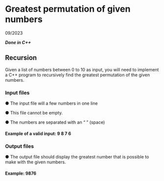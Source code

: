 # Greatest permutation of given numbers
09/2023

___Done in C++___

## Recursion

Given a list of numbers between 0 to 10 as input, you will need to implement a C++ program to
recursively find the greatest permutation of the given numbers.

### Input files

● The input file will a few numbers in one line

● This file cannot be empty.

● The numbers are separated with an “ ” (space)


#### Example of a valid input: 9 8 7 6

### Output files

● The output file should display the greatest number that is possible to make with the
given numbers.


#### Example: 9876
